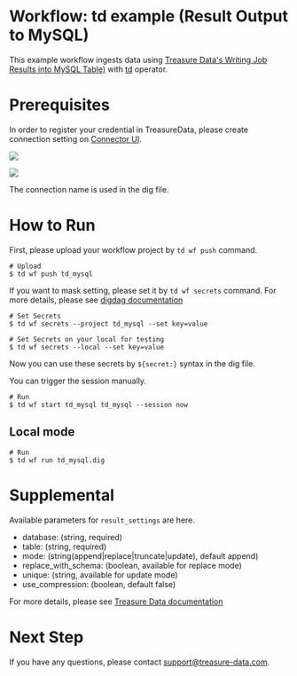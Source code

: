 # Workflow: td example (Result Output to MySQL)

This example workflow ingests data using [Treasure Data's Writing Job Results into MySQL Table)](https://docs.treasuredata.com/articles/result-into-mysql) with [td](http://docs.digdag.io/operators/td.html) operator.

# Prerequisites

In order to register your credential in TreasureData, please create connection setting on [Connector UI](https://console.treasuredata.com/app/connections).

![](https://t.gyazo.com/teams/treasure-data/6c75a02061c43f1e914589b715a9614f.png)

![](https://t.gyazo.com/teams/treasure-data/a35d719f2a781349e5854315a7f6c3e0.png)

The connection name is used in the dig file.

# How to Run

First, please upload your workflow project by `td wf push` command.

    # Upload
    $ td wf push td_mysql

If you want to mask setting, please set it by `td wf secrets` command. For more details, please see [digdag documentation](http://docs.digdag.io/command_reference.html#secrets)

    # Set Secrets
    $ td wf secrets --project td_mysql --set key=value

    # Set Secrets on your local for testing
    $ td wf secrets --local --set key=value

Now you can use these secrets by `${secret:}` syntax in the dig file.

You can trigger the session manually.

    # Run
    $ td wf start td_mysql td_mysql --session now

## Local mode

    # Run
    $ td wf run td_mysql.dig

# Supplemental

Available parameters for `result_settings` are here.

- database: (string, required)
- table: (string, required)
- mode: (string(append|replace|truncate|update), default append)
- replace_with_schema: (boolean, available for replace mode)
- unique: (string, available for update mode)
- use_compression: (boolean, default false)

For more details, please see [Treasure Data documentation](https://docs.treasuredata.com/articles/result-into-mysql#four-modes-to-modify-data-appendreplacetruncateupdate)

# Next Step

If you have any questions, please contact support@treasure-data.com.
